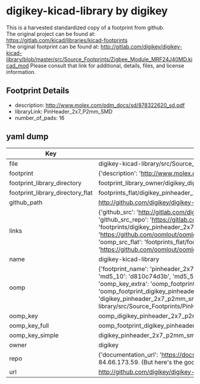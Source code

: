 # digikey-kicad-library by digikey  
This is a harvested standardized copy of a footprint from github.  
The original project can be found at:  
https://gitlab.com/kicad/libraries/kicad-footprints  
The original footprint can be found at:
http://gitlab.com/digikey/digikey-kicad-library/blob/master/src/Source_Footprints/Zigbee_Module_MRF24J40MD.kicad_mod
Please consult that link for additional, details, files, and license information.  
## Footprint Details
* description: http://www.molex.com/pdm_docs/sd/878322620_sd.pdf  
* libraryLink: PinHeader_2x7_P2mm_SMD  
* number_of_pads: 16  
## yaml dump  
| Key | Value |  
| --- | --- |  
| file | digikey-kicad-library/src/Source_Footprints/PinHeader_2x7_P2mm_SMD.kicad_mod |  
| footprint | {'description': 'http://www.molex.com/pdm_docs/sd/878322620_sd.pdf', 'libraryLink': 'PinHeader_2x7_P2mm_SMD', 'number_of_pads': 16} |  
| footprint_library_directory | footprint_library_owner/digikey_digikey-kicad-library |  
| footprint_library_directory_flat | footprints_flat/digikey_pinheader_2x7_p2mm_smd_pinheader_2x7_p2mm_smd/working |  
| github_path | http://github.com/digikey/digikey-kicad-library/blob/master/src/Source_Footprints/PinHeader_2x7_P2mm_SMD.kicad_mod |  
| links | {'github_src': 'http://gitlab.com/digikey/digikey-kicad-library/blob/master/src/Source_Footprints/Zigbee_Module_MRF24J40MD.kicad_mod', 'github_src_repo': 'https://gitlab.com/kicad/libraries/kicad-footprints', 'oomp_bot': 'footprints/digikey_pinheader_2x7_p2mm_smd_pinheader_2x7_p2mm_smd/working', 'oomp_bot_github': 'https://github.com/oomlout/oomlout_oomp_footprint_bot/tree/main/footprints/digikey_pinheader_2x7_p2mm_smd_pinheader_2x7_p2mm_smd/working', 'oomp_src_flat': 'footprints_flat/footprints_flat/digikey_pinheader_2x7_p2mm_smd_pinheader_2x7_p2mm_smd/working', 'oomp_src_flat_github': 'https://github.com/oomlout/oomlout_oomp_footprint_src/tree/main/footprints_flat/digikey_pinheader_2x7_p2mm_smd_pinheader_2x7_p2mm_smd/working'} |  
| name | digikey-kicad-library |  
| oomp | {'footprint_name': 'pinheader_2x7_p2mm_smd', 'library_name': 'pinheader_2x7_p2mm_smd_kicad_mod', 'md5': 'd810c74d3b9365fa84344be1b4493320', 'md5_10': 'd810c74d3b', 'md5_5': 'd810c', 'md5_6': 'd810c7', 'oomp_key': 'oomp_digikey_pinheader_2x7_p2mm_smd_pinheader_2x7_p2mm_smd', 'oomp_key_extra': 'oomp_footprint_digikey_pinheader_2x7_p2mm_smd_pinheader_2x7_p2mm_smd', 'oomp_key_full': 'oomp_footprint_digikey_pinheader_2x7_p2mm_smd_pinheader_2x7_p2mm_smd_d810c7', 'oomp_key_simple': 'digikey_pinheader_2x7_p2mm_smd_pinheader_2x7_p2mm_smd', 'original_filename': 'digikey-kicad-library/src/Source_Footprints/PinHeader_2x7_P2mm_SMD.kicad_mod', 'owner_name': 'digikey'} |  
| oomp_key | oomp_digikey_pinheader_2x7_p2mm_smd_pinheader_2x7_p2mm_smd |  
| oomp_key_full | oomp_footprint_digikey_pinheader_2x7_p2mm_smd_pinheader_2x7_p2mm_smd |  
| oomp_key_simple | digikey_pinheader_2x7_p2mm_smd_pinheader_2x7_p2mm_smd |  
| owner | digikey |  
| repo | {'documentation_url': 'https://docs.github.com/rest/overview/resources-in-the-rest-api#rate-limiting', 'message': "API rate limit exceeded for 84.66.173.59. (But here's the good news: Authenticated requests get a higher rate limit. Check out the documentation for more details.)"} |  
| url | http://github.com/digikey/digikey-kicad-library |  

